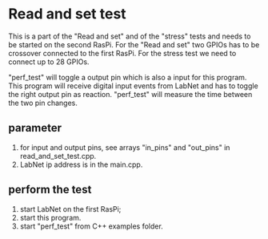 # Read and set test

This is a part of the "Read and set" and of the "stress" tests and needs to be started on the second RasPi. For the "Read and set" two GPIOs has to be crossover connected to the first RasPi. For the stress test we need to connect up to 28 GPIOs.

"perf_test" will toggle a output pin which is also a input for this program. This program will receive digital input events from LabNet and has to toggle the right output pin as reaction. "perf_test" will measure the time between the two pin changes.

## parameter
1. for input and output pins, see arrays "in_pins" and "out_pins" in read_and_set_test.cpp.
2. LabNet ip address is in the main.cpp.

## perform the test
1. start LabNet on the first RasPi;
2. start this program.
3. start "perf_test" from C++ examples folder.
